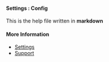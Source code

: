 #### Settings : Config

This is the help file written in **markdown**

#### More Information

- [Settings](/settings)
- [Support](/support)
